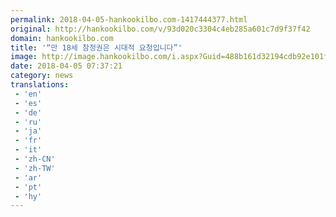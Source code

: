 ```yaml
---
permalink: 2018-04-05-hankookilbo.com-1417444377.html
original: http://hankookilbo.com/v/93d020c3304c4eb285a601c7d9f37f42
domain: hankookilbo.com
title: '“만 18세 참정권은 시대적 요청입니다”'
image: http://image.hankookilbo.com/i.aspx?Guid=488b161d32194cdb92e101fd6892d32c&Month=201804&size=980
date: 2018-04-05 07:37:21
category: news
translations: 
 - 'en'
 - 'es'
 - 'de'
 - 'ru'
 - 'ja'
 - 'fr'
 - 'it'
 - 'zh-CN'
 - 'zh-TW'
 - 'ar'
 - 'pt'
 - 'hy'
---
```


